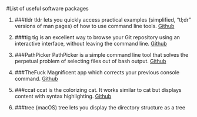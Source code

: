#List of useful software packages

1. ###tldr
tldr lets you quickly access practical examples (simplified, “tl;dr” versions of man pages) of how to use command line tools.
[Github](https://github.com/tldr-pages/tldr)

1. ###tig
tig is an excellent way to browse your Git repository using an interactive interface, without leaving the command line. [Github](https://github.com/jonas/tig)

1. ###PathPicker
PathPicker is a simple command line tool that solves the perpetual problem of selecting files out of bash output. [Github](https://github.com/facebook/PathPicker)

1. ###TheFuck
Magnificent app which corrects your previous console command. [Github](https://github.com/nvbn/thefuck)


1. ###ccat
ccat is the colorizing cat. It works similar to cat but displays content with syntax highlighting. [Github](https://github.com/jingweno/ccat)


1. ###tree (macOS)
tree lets you display the directory structure as a tree 

